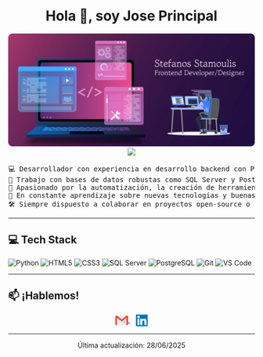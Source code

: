 <h1 align="center">Hola 👋, soy Jose Principal</h1>

<p align="center">
	<a target="_blank" href="https://www.stefanosst.gr"><img src="https://github.com/StefanosSt/StefanosSt/blob/main/Group%203.png"/></a>
	<a href="https://github.com/joseprincipal">
		<img src="https://readme-typing-svg.herokuapp.com/?lines=Desarrollador+Full+Stack;Python+|+HTML+|+CSS+|+SQL+Server+|+PostgreSQL;Apasionado+por+la+automatización+y+los+sistemas+web;Siempre+aprendiendo+y+mejorando&center=true&width=500&height=45">
	</a>
</p>

<pre>
💻 Desarrollador con experiencia en desarrollo backend con Python y diseño frontend con HTML y CSS.
🧠 Trabajo con bases de datos robustas como SQL Server y PostgreSQL para construir sistemas eficientes.
🚀 Apasionado por la automatización, la creación de herramientas útiles y los sistemas de gestión web.
🌱 En constante aprendizaje sobre nuevas tecnologías y buenas prácticas de desarrollo.
🛠️ Siempre dispuesto a colaborar en proyectos open-source o soluciones personalizadas.
</pre>

---

## 💻 Tech Stack

![Python](https://img.shields.io/badge/python-3670A0?style=for-the-badge&logo=python&logoColor=white)
![HTML5](https://img.shields.io/badge/html5-E34F26?style=for-the-badge&logo=html5&logoColor=white)
![CSS3](https://img.shields.io/badge/css3-1572B6?style=for-the-badge&logo=css3&logoColor=white)
![SQL Server](https://img.shields.io/badge/sql%20server-CC2927?style=for-the-badge&logo=microsoftsqlserver&logoColor=white)
![PostgreSQL](https://img.shields.io/badge/postgresql-316192?style=for-the-badge&logo=postgresql&logoColor=white)
![Git](https://img.shields.io/badge/git-F05032?style=for-the-badge&logo=git&logoColor=white)
![VS Code](https://img.shields.io/badge/VSCode-007ACC?style=for-the-badge&logo=visual-studio-code&logoColor=white)

---

## 📫 ¡Hablemos!

<p align="center">
  <a href="mailto:josemprincipal12@gmail.com">
    <img align="center" alt="Email" width="26px" src="https://github.com/SatYu26/SatYu26/blob/master/Assets/Gmail.svg" />
  </a> &nbsp;&nbsp;
  <a href="www.linkedin.com/in/jose-principal-995331261" target="_blank">
    <img align="center" alt="LinkedIn" width="24px" src="https://github.com/SatYu26/SatYu26/blob/master/Assets/Linkedin.svg" />
  </a>
</p>

---



<p align="center">
  Última actualización: 28/06/2025
</p>
